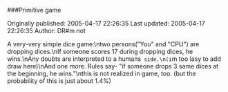 ###Primitive game

Originally published: 2005-04-17 22:26:35
Last updated: 2005-04-17 22:26:35
Author: DR#m not

A very-very simple dice game:\ntwo persons("You" and "CPU") are dropping dices.\nIf someone scores 17 during dropping dices, he wins.\nAny doubts are interpreted to a humans` side.\n(i`m too lasy to add draw here)\nAnd one more. Rules say- "if someone drops 3 same dices at the beginning, he wins."\nthis is not realized in game, too. (but the probability of this is just about 1.4%)